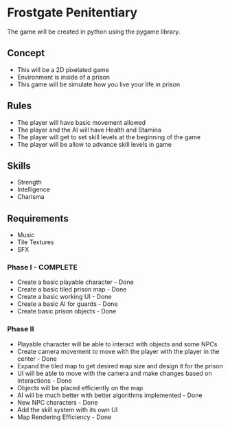 # Frostgate Penitentiary
The game will be created in python using the pygame library.

## Concept
- This will be a 2D pixelated game
- Environment is inside of a prison
- This game will be simulate how you live your life in prison

## Rules
- The player will have basic movement allowed
- The player and the AI will have Health and Stamina
- The player will get to set skill levels at the beginning of the game
- The player will be allow to advance skill levels in game

## Skills
- Strength
- Intelligence
- Charisma

## Requirements
- Music
- Tile Textures
- SFX

### Phase I - COMPLETE
- Create a basic playable character - Done
- Create a basic tiled prison map - Done
- Create a basic working UI - Done
- Create a basic AI for guards - Done
- Create basic prison objects - Done

### Phase II
- Playable character will be able to interact with objects and some NPCs
- Create camera movement to move with the player with the player in the center - Done
- Expand the tiled map to get desired map size and design it for the prison
- UI will be able to move with the camera and make changes based on interactions - Done
- Objects will be placed efficiently on the map
- AI will be much better with better algorithms implemented - Done
- New NPC characters - Done
- Add the skill system with its own UI
- Map Rendering Efficiency - Done
